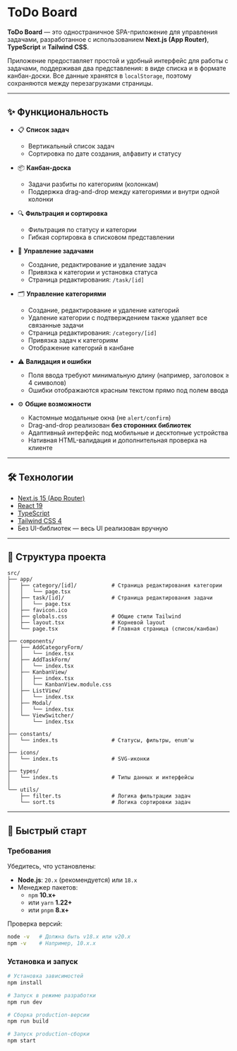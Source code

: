 # ToDo Board

**ToDo Board** — это одностраничное SPA-приложение для управления задачами, разработанное с использованием **Next.js (App Router)**, **TypeScript** и **Tailwind CSS**.

Приложение предоставляет простой и удобный интерфейс для работы с задачами, поддерживая два представления: в виде списка и в формате канбан-доски. Все данные хранятся в `localStorage`, поэтому сохраняются между перезагрузками страницы.

---

## ✨ Функциональность

- 📋 **Список задач**
  - Вертикальный список задач
  - Сортировка по дате создания, алфавиту и статусу

- 📦 **Канбан-доска**
  - Задачи разбиты по категориям (колонкам)
  - Поддержка drag-and-drop между категориями и внутри одной колонки

- 🔍 **Фильтрация и сортировка**
  - Фильтрация по статусу и категории
  - Гибкая сортировка в списковом представлении

- 📝 **Управление задачами**
  - Создание, редактирование и удаление задач
  - Привязка к категории и установка статуса
  - Страница редактирования: `/task/[id]`

- 🗂️ **Управление категориями**
  - Создание, редактирование и удаление категорий
  - Удаление категории с подтверждением также удаляет все связанные задачи
  - Страница редактирования: `/category/[id]`
  - Привязка задач к категориям
  - Отображение категорий в канбане

- ⚠️ **Валидация и ошибки**
  - Поля ввода требуют минимальную длину (например, заголовок ≥ 4 символов)
  - Ошибки отображаются красным текстом прямо под полем ввода

- ⚙️ **Общие возможности**
  - Кастомные модальные окна (не `alert/confirm`)
  - Drag-and-drop реализован **без сторонних библиотек**
  - Адаптивный интерфейс под мобильные и десктопные устройства
  - Нативная HTML-валидация и дополнительная проверка на клиенте

---

## 🛠️ Технологии

- [Next.js 15 (App Router)](https://nextjs.org/)
- [React 19](https://reactjs.org/)
- [TypeScript](https://www.typescriptlang.org/)
- [Tailwind CSS 4](https://tailwindcss.com/)
- Без UI-библиотек — весь UI реализован вручную

---

## 📁 Структура проекта

```
src/
├── app/
│   ├── category/[id]/           # Страница редактирования категории
│   │   └── page.tsx
│   ├── task/[id]/               # Страница редактирования задачи
│   │   └── page.tsx
│   ├── favicon.ico
│   ├── globals.css              # Общие стили Tailwind
│   ├── layout.tsx               # Корневой layout
│   └── page.tsx                 # Главная страница (список/канбан)
│
├── components/
│   ├── AddCategoryForm/
│   │   └── index.tsx
│   ├── AddTaskForm/
│   │   └── index.tsx
│   ├── KanbanView/
│   │   ├── index.tsx
│   │   └── KanbanView.module.css
│   ├── ListView/
│   │   └── index.tsx
│   ├── Modal/
│   │   └── index.tsx
│   └── ViewSwitcher/
│       └── index.tsx
│
├── constants/
│   └── index.ts                 # Статусы, фильтры, enum'ы
│
├── icons/
│   └── index.ts                 # SVG-иконки
│
├── types/
│   └── index.ts                 # Типы данных и интерфейсы
│
└── utils/
    ├── filter.ts                # Логика фильтрации задач
    └── sort.ts                  # Логика сортировки задач
```

---

## 🚀 Быстрый старт

### Требования

Убедитесь, что установлены:

- **Node.js**: `20.x` (рекомендуется) или `18.x`
- Менеджер пакетов:
  - `npm` **10.x+**
  - или `yarn` **1.22+**
  - или `pnpm` **8.x+**

Проверка версий:

```bash
node -v   # Должна быть v18.x или v20.x
npm -v    # Например, 10.x.x
```

### Установка и запуск

```bash
# Установка зависимостей
npm install

# Запуск в режиме разработки
npm run dev

# Сборка production-версии
npm run build

# Запуск production-сборки
npm start
```
